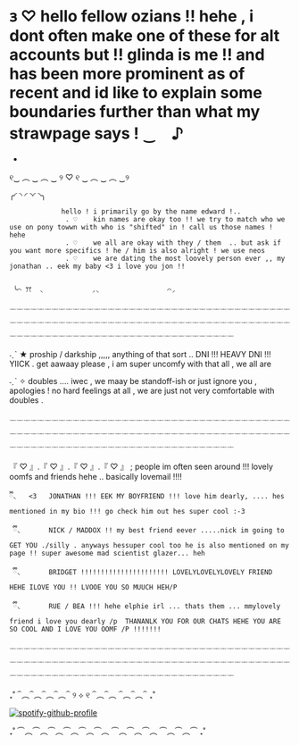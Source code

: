 # 𐑂 ♡ hello fellow ozians   !! hehe  , i dont often make one of these for alt accounts but !! glinda is me !! and has been more prominent as of recent and id like to explain some boundaries further than what my strawpage says ! ‿　♪

-

୧‿  ︵ ‿  ︵ ‿  ୨  ♡  ୧  ‿ ︵   ‿ ︵  ‿୨



╭◜           ◝ ◜           ◝◜           ◝╮
                 
                 
                 hello ! i primarily go by the name edward !..
                  . ♡    kin names are okay too !! we try to match who we use on pony towwn with who is "shifted" in ! call us those names ! hehe
                  . ♡    we all are okay with they / them  .. but ask if you want more specifics ! he / him is also alright ! we use neos
                  . ♡    we are dating the most loovely person ever ,, my jonathan .. eek my baby <3 i love you jon !!

                  
     ╰⌒ ꔫ  ◟            ◞◟                 ⌒◞


 𓌔𓌔𓌔𓌔𓌔𓌔𓌔𓌔𓌔𓌔𓌔𓌔𓌔𓌔𓌔𓌔𓌔𓌔𓌔𓌔𓌔𓌔𓌔𓌔𓌔𓌔𓌔𓌔𓌔𓌔𓌔𓌔𓌔𓌔𓌔𓌔𓌔𓌔𓌔𓌔𓌔𓌔𓌔𓌔𓌔𓌔𓌔𓌔𓌔𓌔𓌔𓌔𓌔𓌔𓌔𓌔𓌔𓌔𓌔𓌔𓌔𓌔𓌔𓌔𓌔𓌔𓌔𓌔𓌔𓌔𓌔𓌔𓌔𓌔𓌔𓌔𓌔𓌔𓌔𓌔𓌔𓌔𓌔𓌔𓌔𓌔𓌔𓌔𓌔𓌔𓌔𓌔𓌔𓌔𓌔𓌔𓌔𓌔𓌔𓌔𓌔𓌔𓌔𓌔𓌔𓌔𓌔𓌔𓌔𓌔𓌔𓌔                  
                                                                                                                                                                                     
                                                                                                                                                                                    
˗ˏˋ ★  proship / darkship ,,,,, anything of that sort .. DNI !!! HEAVY DNI !!! YIICK . get aawaay please , i am super uncomfy with that all , we all are                            
                                                                                                                                                                                    
˗ˏˋ ✧   doubles .... iwec  , we maay be standoff-ish or just ignore you , apologies ! no hard feelings at all , we are just not very comfortable with doubles .                  
                                                                                                                                                                                 
  
 𓌔𓌔𓌔𓌔𓌔𓌔𓌔𓌔𓌔𓌔𓌔𓌔𓌔𓌔𓌔𓌔𓌔𓌔𓌔𓌔𓌔𓌔𓌔𓌔𓌔𓌔𓌔𓌔𓌔𓌔𓌔𓌔𓌔𓌔𓌔𓌔𓌔𓌔𓌔𓌔𓌔𓌔𓌔𓌔𓌔𓌔𓌔𓌔𓌔𓌔𓌔𓌔𓌔𓌔𓌔𓌔𓌔𓌔𓌔𓌔𓌔𓌔𓌔𓌔𓌔𓌔𓌔𓌔𓌔𓌔𓌔𓌔𓌔𓌔𓌔𓌔𓌔𓌔𓌔𓌔𓌔𓌔𓌔𓌔𓌔𓌔𓌔𓌔𓌔𓌔𓌔𓌔𓌔𓌔𓌔𓌔𓌔𓌔𓌔𓌔𓌔𓌔𓌔𓌔𓌔𓌔𓌔𓌔𓌔𓌔𓌔𓌔

   『 ♡ 』.『 ♡ 』.『 ♡ 』.『 ♡ 』    ;   people im often seen around !!! lovely oomfs and friends hehe .. basically lovemail !!!! 

    ྀི◟   <3   JONATHAN !!! EEK MY BOYFRIEND !!! love him dearly, .... hes mentioned in my bio !!! go check him out hes super cool :-3  

     ྀི◟       NICK / MADDOX !! my best friend eever .....nick im going to GET YOU ./silly . anyways hessuper cool too he is also mentioned on my page !! super awesome mad scientist glazer... heh 

     ྀི◟       BRIDGET !!!!!!!!!!!!!!!!!!!!!! LOVELYLOVELYLOVELY FRIEND HEHE ILOVE YOU !! LVOOE YOU SO MUUCH HEH/P

     ྀི◟       RUE / BEA !!! hehe elphie irl ... thats them ... mmylovely friend i love you dearly /p  THANANLK YOU FOR OUR CHATS HEHE YOU ARE SO COOL AND I LOVE YOU OOMF /P !!!!!!!
  𓌔𓌔𓌔𓌔𓌔𓌔𓌔𓌔𓌔𓌔𓌔𓌔𓌔𓌔𓌔𓌔𓌔𓌔𓌔𓌔𓌔𓌔𓌔𓌔𓌔𓌔𓌔𓌔𓌔𓌔𓌔𓌔𓌔𓌔𓌔𓌔𓌔𓌔𓌔𓌔𓌔𓌔𓌔𓌔𓌔𓌔𓌔𓌔𓌔𓌔𓌔𓌔𓌔𓌔𓌔𓌔𓌔𓌔𓌔𓌔𓌔𓌔𓌔𓌔𓌔𓌔𓌔𓌔𓌔𓌔𓌔𓌔𓌔𓌔𓌔𓌔𓌔𓌔𓌔𓌔𓌔𓌔𓌔𓌔𓌔𓌔𓌔𓌔𓌔𓌔𓌔𓌔𓌔𓌔𓌔𓌔𓌔𓌔𓌔𓌔𓌔𓌔𓌔𓌔𓌔𓌔𓌔𓌔𓌔𓌔𓌔𓌔

   ₊˚ ⏜︵⏜︵⏜︵⏜︵⏜   ୨ ⟡ ୧  ⏜︵⏜︵ ⏜︵⏜︵⏜ ₊˚
  

[![spotify-github-profile](https://spotify-github-profile.kittinanx.com/api/view?uid=ab2a3u6b8cjitzbay6obl1hzp&cover_image=true&theme=natemoo-re&show_offline=false&background_color=000000&interchange=true&bar_color=c0ed7e&bar_color_cover=false)](https://github.com/kittinan/spotify-github-profile)

   ₊˚ ⏜︵⏜︵⏜︵⏜︵⏜︵⏜︵ ⏜︵⏜︵⏜︵ ⏜︵⏜︵⏜ ₊˚
